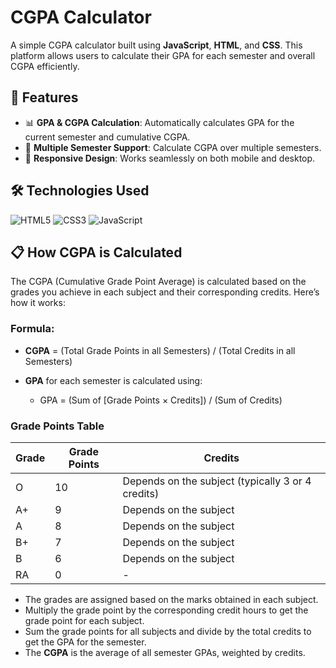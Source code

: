 # CGPA Calculator

A simple CGPA calculator built using **JavaScript**, **HTML**, and **CSS**. This platform allows users to calculate their GPA for each semester and overall CGPA efficiently.

## 🚀 Features

- 📊 **GPA & CGPA Calculation**: Automatically calculates GPA for the current semester and cumulative CGPA.
- 📅 **Multiple Semester Support**: Calculate CGPA over multiple semesters.
- 📱 **Responsive Design**: Works seamlessly on both mobile and desktop.

## 🛠️ Technologies Used

![HTML5](https://img.shields.io/badge/html5-%23E34F26.svg?style=for-the-badge&logo=html5&logoColor=white)
![CSS3](https://img.shields.io/badge/css3-%231572B6.svg?style=for-the-badge&logo=css3&logoColor=white)
![JavaScript](https://img.shields.io/badge/javascript-%23323330.svg?style=for-the-badge&logo=javascript&logoColor=%23F7DF1E)


## 📋 How CGPA is Calculated

The CGPA (Cumulative Grade Point Average) is calculated based on the grades you achieve in each subject and their corresponding credits. Here’s how it works:

### Formula:
- **CGPA** = (Total Grade Points in all Semesters) / (Total Credits in all Semesters)

- **GPA** for each semester is calculated using:
  - GPA = (Sum of [Grade Points × Credits]) / (Sum of Credits)

### Grade Points Table

| Grade | Grade Points | Credits                                         |
|-------|--------------|-------------------------------------------------|
| O     | 10           | Depends on the subject (typically 3 or 4 credits) |
| A+    | 9            | Depends on the subject                          |
| A     | 8            | Depends on the subject                          |
| B+    | 7            | Depends on the subject                          |
| B     | 6            | Depends on the subject                          |
| RA    | 0            | -                                               |

- The grades are assigned based on the marks obtained in each subject.
- Multiply the grade point by the corresponding credit hours to get the grade point for each subject.
- Sum the grade points for all subjects and divide by the total credits to get the GPA for the semester.
- The **CGPA** is the average of all semester GPAs, weighted by credits.




